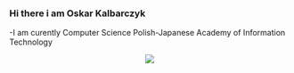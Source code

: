 ### Hi there i am Oskar Kalbarczyk
-I am curently Computer Science Polish-Japanese Academy of Information Technology

<p align="center">
  <a href="https://skillicons.dev">
    <img src="https://skillicons.dev/icons?i=git,kubernetes,docker,c,vim" />
  </a>
</p>
